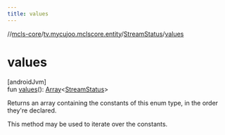 ```yaml
---
title: values
---
```

//[mcls-core](../../../index.html)/[tv.mycujoo.mclscore.entity](../index.html)/[StreamStatus](index.html)/[values](values.html)



# values



[androidJvm]\
fun [values](values.html)(): [Array](https://kotlinlang.org/api/latest/jvm/stdlib/kotlin/-array/index.html)&lt;[StreamStatus](index.html)&gt;



Returns an array containing the constants of this enum type, in the order they're declared.



This method may be used to iterate over the constants.




